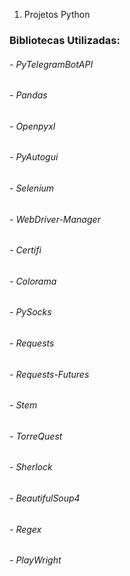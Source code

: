 1. Projetos Python

### Bibliotecas Utilizadas:

###### - PyTelegramBotAPI

###### - Pandas

###### - Openpyxl

###### - PyAutogui

###### - Selenium

###### - WebDriver-Manager

###### - Certifi

###### - Colorama

###### - PySocks

###### - Requests

###### - Requests-Futures

###### - Stem

###### - TorreQuest

###### - Sherlock

###### - BeautifulSoup4

###### - Regex
###### - PlayWright